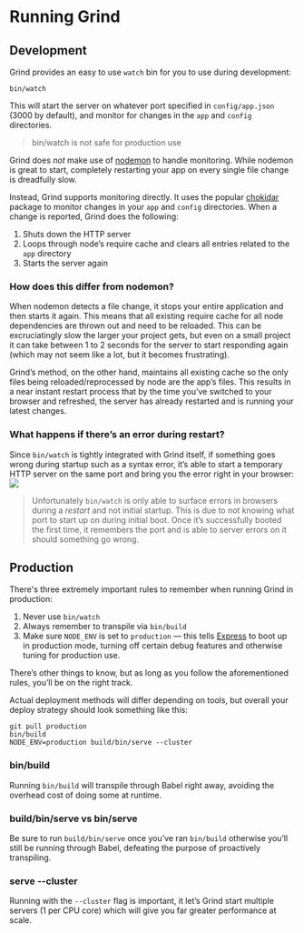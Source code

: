 # Running Grind
## Development
Grind provides an easy to use `watch` bin for you to use during development:
```shell
bin/watch
```

This will start the server on whatever port specified in `config/app.json` (3000 by default), and monitor for changes in the `app` and `config` directories.

> bin/watch is not safe for production use

Grind does *not* make use of [nodemon](http://nodemon.io) to handle monitoring.  While nodemon is great to start, completely restarting your app on every single file change is dreadfully slow.

Instead, Grind supports monitoring directly.  It uses the popular [chokidar](https://www.npmjs.com/package/chokidar) package to monitor changes in your `app` and `config` directories.  When a change is reported, Grind does the following:

1. Shuts down the HTTP server
2. Loops through node’s require cache and clears all entries related to the `app` directory
3. Starts the server again

### How does this differ from nodemon?
When nodemon detects a file change, it stops your entire application and then starts it again.  This means that all existing require cache for all node dependencies are thrown out and need to be reloaded.  This can be excruciatingly slow the larger your project gets, but even on a small project it can take between 1 to 2 seconds for the server to start responding again (which may not seem like a lot, but it becomes frustrating).

Grind’s method, on the other hand, maintains all existing cache so the only files being reloaded/reprocessed by node are the app’s files.  This results in a near instant restart process that by the time you’ve switched to your browser and refreshed, the server has already restarted and is running your latest changes.

### What happens if there’s an error during restart?
Since `bin/watch` is tightly integrated with Grind itself, if something goes wrong during startup such as a syntax error, it’s able to start a temporary HTTP server on the same port and bring you the error right in your browser:
![](https://s3.amazonaws.com/assets.grind.rocks/docs/img/example-error.png)

> Unfortunately `bin/watch` is only able to surface errors in browsers during a _restart_ and not initial startup.  This is due to not knowing what port to start up on during initial boot.  Once it’s successfully booted the first time, it remembers the port and is able to server errors on it should something go wrong.

## Production
There's three extremely important rules to remember when running Grind in production:

1. Never use `bin/watch`
2. Always remember to transpile via `bin/build`
3. Make sure `NODE_ENV` is set to `production` — this tells [Express](http://expressjs.com) to boot up in production mode, turning off certain debug features and otherwise tuning for production use.

There’s other things to know, but as long as you follow the aforementioned rules, you’ll be on the right track.

Actual deployment methods will differ depending on tools, but overall your deploy strategy should look something like this:
```shell
git pull production
bin/build
NODE_ENV=production build/bin/serve --cluster
```

### bin/build
Running `bin/build` will transpile through Babel right away, avoiding the overhead cost of doing some at runtime.

### build/bin/serve vs bin/serve
Be sure to run `build/bin/serve` once you’ve ran `bin/build` otherwise you’ll still be running through Babel, defeating the purpose of proactively transpiling.

### serve --cluster
Running with the `--cluster` flag is important, it let’s Grind start multiple servers (1 per CPU core) which will give you far greater performance at scale.
